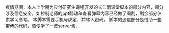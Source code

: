疫情期间，本人上学期为应付研究生课程开发的长江雨课堂脚本的部分内容，部分涉及信息安全，如控制老师的ppt翻动和查看弹幕内容已经做了阉割，剩余部分仅供学习参考。
本脚本需要手机号绑定，并输入密码。
脚本的通信部分是借助一些带佬的代码，顺便学了一波server酱。
